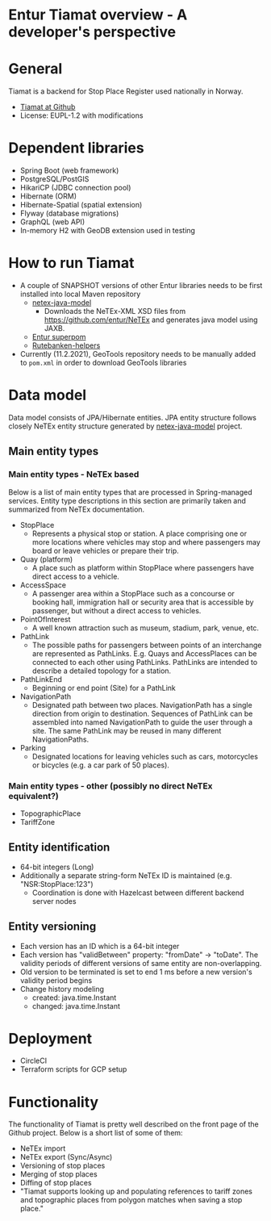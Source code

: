 Entur Tiamat overview - A developer's perspective
===

# General

Tiamat is a backend for Stop Place Register used nationally in Norway.

* [Tiamat at Github](https://github.com/entur/tiamat)
* License: EUPL-1.2 with modifications

# Dependent libraries

* Spring Boot (web framework)
* PostgreSQL/PostGIS
* HikariCP (JDBC connection pool)
* Hibernate (ORM)
* Hibernate-Spatial (spatial extension)
* Flyway (database migrations)
* GraphQL (web API)
* In-memory H2 with GeoDB extension used in testing

# How to run Tiamat

* A couple of SNAPSHOT versions of other Entur libraries needs to be first installed into local Maven repository
    * [netex-java-model](https://github.com/entur/netex-java-model)
        * Downloads the NeTEx-XML XSD files from <https://github.com/entur/NeTEx> and generates java model using JAXB.
    * [Entur superpom](https://github.com/entur/superpom)
    * [Rutebanken-helpers](https://github.com/entur/rutebanken-helpers)
* Currently (11.2.2021), GeoTools repository needs to be manually added to `pom.xml` in order to download GeoTools libraries

# Data model

Data model consists of JPA/Hibernate entities. JPA entity structure follows closely NeTEx entity structure generated by [netex-java-model](https://github.com/entur/netex-java-model) project.

## Main entity types

### Main entity types - NeTEx based

Below is a list of main entity types that are processed in Spring-managed services. Entity type descriptions in this section are primarily taken and summarized from NeTEx documentation.

* StopPlace
    * Represents a physical stop or station. A place comprising one or more locations where vehicles may stop and where passengers may board or leave vehicles or prepare their trip.
* Quay (platform)
    * A place such as platform within StopPlace where passengers have direct access to a vehicle.
* AccessSpace
    * A passenger area within a StopPlace such as a concourse or booking hall, immigration hall or security area that is accessible by passenger, but without a direct access to vehicles.
* PointOfInterest
    * A well known attraction such as museum, stadium, park, venue, etc.
* PathLink
    * The possible paths for passengers between points of an interchange are represented as PathLinks. E.g. Quays and AccessPlaces can be connected to each other using PathLinks. PathLinks are intended to describe a detailed topology for a station.
* PathLinkEnd
    * Beginning or end point (Site) for a PathLink
* NavigationPath
    * Designated path between two places. NavigationPath has a single direction from origin to destination. Sequences of PathLink can be assembled into named NavigationPath to guide the user through a site. The same PathLink may be reused in many different NavigationPaths.
* Parking
    * Designated locations for leaving vehicles such as cars, motorcycles or bicycles (e.g. a car park of 50 places).

### Main entity types - other (possibly no direct NeTEx equivalent?)

* TopographicPlace
* TariffZone

## Entity identification

* 64-bit integers (Long)
* Additionally a separate string-form NeTEx ID is maintained (e.g. "NSR:StopPlace:123")
    * Coordination is done with Hazelcast between different backend server nodes

## Entity versioning

* Each version has an ID which is a 64-bit integer
* Each version has "validBetween" property: "fromDate" -> "toDate". The validity periods of different versions of same entity are non-overlapping.
* Old version to be terminated is set to end 1 ms before a new version's validity period begins
* Change history modeling
    * created: java.time.Instant
    * changed: java.time.Instant

# Deployment

* CircleCI
* Terraform scripts for GCP setup

# Functionality

The functionality of Tiamat is pretty well described on the front page of the Github project. Below is a short list of some of them:
* NeTEx import
* NeTEx export (Sync/Async)
* Versioning of stop places
* Merging of stop places
* Diffing of stop places
* "Tiamat supports looking up and populating references to tariff zones and topographic places from polygon matches when saving a stop place."

